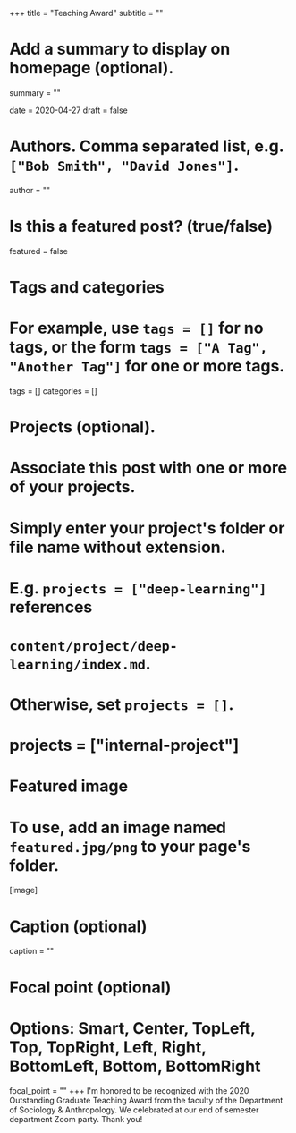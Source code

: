 +++
title = "Teaching Award"
subtitle = ""

# Add a summary to display on homepage (optional).
summary = ""

date = 2020-04-27
draft = false

# Authors. Comma separated list, e.g. `["Bob Smith", "David Jones"]`.
author = ""

# Is this a featured post? (true/false)
featured = false

# Tags and categories
# For example, use `tags = []` for no tags, or the form `tags = ["A Tag", "Another Tag"]` for one or more tags.
tags = []
categories = []

# Projects (optional).
#   Associate this post with one or more of your projects.
#   Simply enter your project's folder or file name without extension.
#   E.g. `projects = ["deep-learning"]` references
#   `content/project/deep-learning/index.md`.
#   Otherwise, set `projects = []`.
# projects = ["internal-project"]

# Featured image
# To use, add an image named `featured.jpg/png` to your page's folder.
[image]
  # Caption (optional)
  caption = ""

  # Focal point (optional)
  # Options: Smart, Center, TopLeft, Top, TopRight, Left, Right, BottomLeft, Bottom, BottomRight
  focal_point = ""
+++
I'm honored to be recognized with the 2020 Outstanding Graduate Teaching Award from the faculty of the Department of Sociology & Anthropology. We celebrated at our end of semester department Zoom party. Thank you!
